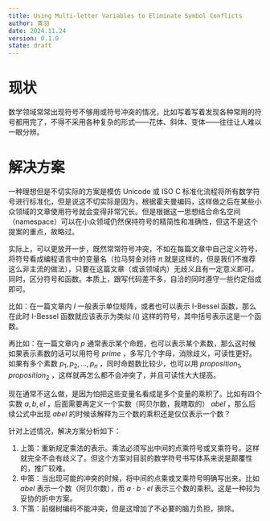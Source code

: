 ```yaml
---
title: Using Multi-letter Variables to Eliminate Symbol Conflicts
author: 青羽
date: 2024.11.24
version: 0.1.0
state: draft
---
```


# 现状

数学领域常常出现符号不够用或符号冲突的情况，比如写着写着发现各种常用的符号都用完了，不得不采用各种复杂的形式——花体、斜体、变体——往往让人难以一眼分辨。

# 解决方案

一种理想但是不切实际的方案是模仿 Unicode 或 ISO C 标准化流程将所有数学符号进行标准化，但是说这不切实际是因为，根据霍夫曼编码，这样做之后在某些小众领域的文章使用符号就会变得非常冗长。但是根据这一思想结合命名空间（namespace）可以在小众领域仍然保持符号的精简性和准确性，但这不是这个提案的重点，故略过。

实际上，可以更放开一步，既然常常符号冲突，不如在每篇文章中自己定义符号，将符号看成编程语言中的变量名（拉马努金对待 $\pi$ 就是这样的，但是我们不推荐这么非主流的做法），只要在这篇文章（或该领域内）无歧义且有一定意义即可。同时，区分符号和函数。本质上，跟写代码差不多，自洽的同时遵守一些约定俗成即可。

比如：在一篇文章内 $I$ 一般表示单位矩阵，或者也可以表示 I-Bessel 函数，那么在此时 I-Bessel 函数就应该表示为类似 $I()$ 这样的符号，其中括号表示这是一个函数。

再比如：在一篇文章内 $p$ 通常表示某个命题，也可以表示某个素数，那么这时候如果表示素数的话可以用符号 $prime$ ，多写几个字母，消除歧义，可读性更好。如果有多个素数 $p_1, p_2, ..., p_n$ ，同时命题数比较少，也可以用 $proposition_1, proposition_2$ ，这样就再怎么都不会冲突了，并且可读性大大提高。

现在通常不这么做，是因为怕把这些变量名看成是多个变量的乘积了。比如有四个实数 $a, b, el$ ，后面需要再定义一个实数（阿贝尔数，我瞎取的） $abel$ ，那么后续公式中出现 $abel$ 的时候该解释为三个数的乘积还是仅仅表示一个数？

针对上述情况，解决方案分析如下：

1. 上策：重新规定乘法的表示。乘法必须写出中间的点乘符号或叉乘符号。这样就完全不会有歧义了。但这个方案对目前的数学符号书写体系来说是颠覆性的，推广较难。
2. 中策：当出现可能的冲突的时候，将中间的点乘或叉乘符号明确写出来。比如 $abel$ 表示一个数（阿贝尔数），而 $a \cdot b \cdot el$ 表示三个数的乘积。这是一种较为妥协的折中方案。
3. 下策：前缀树编码不能冲突，但是这增加了不必要的脑力负担，排除。
